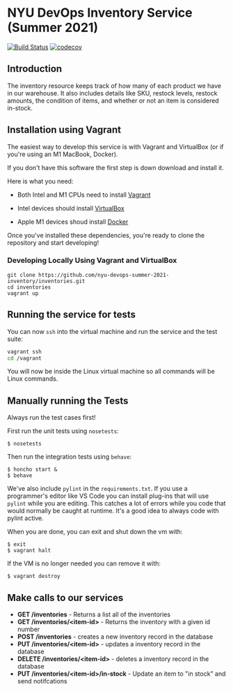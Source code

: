 # NYU DevOps Inventory Service (Summer 2021)
[![Build Status](https://travis-ci.com/nyu-devops-summer-2021-inventory/inventories.svg?branch=main)](https://travis-ci.com/nyu-devops-summer-2021-inventory/inventories)
[![codecov](https://codecov.io/gh/nyu-devops-summer-2021-inventory/inventories/branch/main/graph/badge.svg?token=OYHN2YOLX4)](https://codecov.io/gh/nyu-devops-summer-2021-inventory/inventories)

## Introduction

The inventory resource keeps track of how many of each product we have in our warehouse. It also includes details like SKU, restock levels, restock amounts, the condition of items, and whether or not an item is considered in-stock. 

## Installation using Vagrant
The easiest way to develop this service is with Vagrant and VirtualBox (or if you're using an M1 MacBook, Docker). 

If you don't have this software the first step is down download and install it. 

Here is what you need:

- Both Intel and M1 CPUs need to install [Vagrant](https://www.vagrantup.com/)

- Intel devices should install [VirtualBox](https://www.virtualbox.org/)

- Apple M1 devices shoud install [Docker](https://docs.docker.com/docker-for-mac/apple-m1/)

Once you've installed these dependencies, you're ready to clone the repository and start developing!

### Developing Locally Using Vagrant and VirtualBox

```shell
git clone https://github.com/nyu-devops-summer-2021-inventory/inventories.git
cd inventories
vagrant up
```

## Running the service for tests

You can now `ssh` into the virtual machine and run the service and the test suite:

```sh
vagrant ssh
cd /vagrant
```

You will now be inside the Linux virtual machine so all commands will be Linux commands.

## Manually running the Tests

Always run the test cases first!

First run the unit tests using `nosetests`:

```shell
$ nosetests
```

Then run the integration tests using `behave`:
```shell
$ honcho start &
$ behave
```

We've also include `pylint` in the `requirements.txt`. If you use a programmer's editor like VS Code you can install plug-ins that will use `pylint` while you are editing. This catches a lot of errors while you code that would normally be caught at runtime. It's a good idea to always code with pylint active.

When you are done, you can exit and shut down the vm with:

```shell
$ exit
$ vagrant halt
```

If the VM is no longer needed you can remove it with:

```shell
$ vagrant destroy
```

## Make calls to our services
- **GET /inventories** - Returns a list all of the inventories
- **GET /inventories/\<item-id>** - Returns the inventory with a given id number
- **POST /inventories** - creates a new inventory record in the database
- **PUT /inventories/\<item-id>** - updates a inventory record in the database
- **DELETE /inventories/\<item-id>** - deletes a inventory record in the database
- **PUT /inventories/\<item-id>/in-stock** - Update an item to "in stock" and send notifcations
